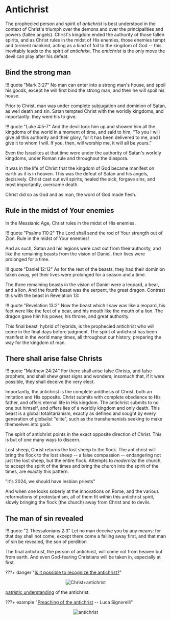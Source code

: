 # Antichrist

<!--
Lord Jesus Christ, Son of God
Have mercy on me, a sinner

Protect me from the evil one.
Enlighten my mind and my heart so that your wisdom may be revealed and articulated, all for your glory.

Lord Jesus Christ, Son of God
Have mercy on me, a sinner 
-->


The prophecied person and spirit of *antichrist* is best understood in the context of Christ's triumph over the demons and over the principalities and powers (fallen angels).
Christ's kingdom ended the authority of those fallen spirits, and as Christ rules in the midst of His enemies, those enemies tempt and torment mankind, acting as a kind of foil to the kingdom of God -- this inevitably leads to the spirit of *antichrist*.
The *antichrist* is the only move the devil can play after his defeat.






## Bind the strong man

!!! quote "Mark 3:27"
    No man can enter into a strong man's house, and spoil his goods, except he will first bind the strong man; and then he will spoil his house.

Prior to Christ, man was under complete subjugation and dominion of Satan, as well death and sin.
Satan tempted Christ with the worldly kingdoms, and importantly: they were his to give.

!!! quote "Luke 4:5-7"
    And the devil took him up and showed him all the kingdoms of the world in a moment of time, and said to him, “To you I will give all this authority and their glory, for it has been delivered to me, and I give it to whom I will. If you, then, will worship me, it will all be yours.”

Even the Israelites at that time were under the authority of Satan's worldly kingdoms, under Roman rule and throughout the diaspora.

It was in the life of Christ that the kingdom of God became manifest on earth as it is in heaven.
This was the defeat of Satan and his angels, decisively.
Christ cast out evil spirits, healed the sick, forgave sins, and most importantly, overcame death.

Christ did so as God and as man, the word of God made flesh.








## Rule in the midst of Your enemies

In the Messianic Age, Christ rules in the midst of His enemies.

!!! quote "Psalms 110:2"
    The Lord shall send the rod of Your strength out of Zion. Rule in the midst of Your enemies!

And as such, Satan and his legions were cast out from their authority, and like the remaining beasts from the vision of Daniel, their lives were prolonged for a time.

!!! quote "Daniel 12:12"
    As for the rest of the beasts, they had their dominion taken away, yet their lives were prolonged for a season and a time.

The three remaining beasts in the vision of Daniel were a leopard, a bear, and a lion. And the fourth beast was the serpent, the great dragon.
Contrast this with the beast in Revelation 13:

!!! quote "Revelation 13:2"
     Now the beast which I saw was like a leopard, his feet were like the feet of a bear, and his mouth like the mouth of a lion. The dragon gave him his power, his throne, and great authority.

This final beast, hybrid of hybrids, is the prophecied antichrist who will come in the final days before judgment.
The spirit of antichrist has been manifest in the world many times, all throughout our history, preparing the way for the kingdom of man.







## There shall arise false Christs 

!!! quote "Matthew 24:24"
    For there shall arise false Christs, and false prophets, and shall shew great signs and wonders; insomuch that, if it were possible, they shall deceive the very elect.



Importantly, the antichrist is the complete antithesis of Christ, both an imitation and His opposite.
Christ submits with complete obedience to His father, and offers eternal life in His kingdom.
The antichrist submits to no one but himself, and offers lies of a worldly kingdom and only death.
This beast is a global totalitarianism, exactly as defined and sought by every generation of globalist "elite", such as the transhumanists seeking to make themselves into gods.

The spirit of antichrist points in the exact opposite direction of Christ.
This is but of one many ways to discern.

Lost sheep, Christ returns the lost sheep to the flock.
The antichrist will bring the flock to the lost sheep -- a false compassion -- endangering not just the lost sheep, but the entire flock.
Attempts to *modernize* the church, to accept the spirit of the times and bring the church into the spirit of the times, are exactly this pattern.

"it's 2024, we should have lesbian priests"

And when one looks soberly at the innovations on Rome, and the various reformations of protestantism, all of them fit within this antichrist spirit, slowly bringing the flock (the church) away from Christ and to devils.







## The man of sin revealed

!!! quote "2 Thessalonians 2:3"
    Let no man deceive you by any means: for that day shall not come, except there come a falling away first, and that man of sin be revealed, the son of perdition

The final antichrist, the person of antichrist, will come not from heaven but from earth.
And even God-fearing Christians will be taken in, especially at first.


???+ danger "[Is it possible to recognize the antichrist?](https://orthochristian.com/92434.html)"
    <center>![Christ+antichrist](/images/christ-antichrist.jpg)</center>


[patristic understanding](https://orthochristian.com/106805.html) of the antichrist.


???+ example "[Preaching of the antichrist](https://en.m.wikipedia.org/wiki/The_Preaching_of_the_Antichrist) -- Luca Signorelli"
    <center>![antichrist](/images/antichrist.jpg)</center>



